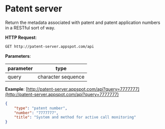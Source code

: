 # Patent server

Return the metadata associated with patent and patent application numbers in a RESTful sort of way.

**HTTP Request**:

```bash
GET http://patent-server.appspot.com/api
```

**Parameters**:

parameter  | type
---------- | -------------
query      | character sequence

**Example**:
[http://patent-server.appspot.com/api?query=7777777](http://patent-server.appspot.com/api?query=7777777)

```json
{
    "type": "patent number",
    "number": "7777777",
    "title": "System and method for active call monitoring"
}
```
